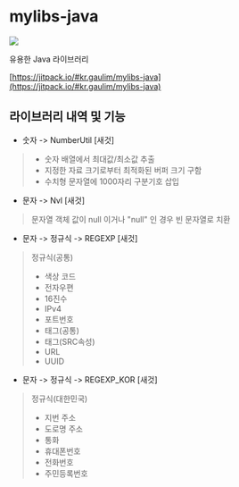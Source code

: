 # mylibs-java

[![](https://jitpack.io/v/kr.gaulim/mylibs-java.svg?label=Release)](https://jitpack.io/#kr.gaulim/mylibs-java)

유용한 Java 라이브러리

[https://jitpack.io/#kr.gaulim/mylibs-java](https://jitpack.io/#kr.gaulim/mylibs-java)

## 라이브러리 내역 및 기능

* 숫자 -> NumberUtil [새것]
> - 숫자 배열에서 최대값/최소값 추출  
> - 지정한 자료 크기로부터 최적화된 버퍼 크기 구함  
> - 수치형 문자열에 1000자리 구분기호 삽입  

* 문자 -> Nvl [새것]
> 문자열 객체 값이 null 이거나 "null" 인 경우 빈 문자열로 치환  

* 문자 -> 정규식 -> REGEXP [새것]
> 정규식(공통)  
> - 색상 코드  
> - 전자우편  
> - 16진수  
> - IPv4  
> - 포트번호  
> - 태그(공통)  
> - 태그(SRC속성)  
> - URL  
> - UUID  

* 문자 -> 정규식 -> REGEXP_KOR [새것]
> 정규식(대한민국)  
> - 지번 주소  
> - 도로명 주소  
> - 통화  
> - 휴대폰번호  
> - 전화번호  
> - 주민등록번호  

